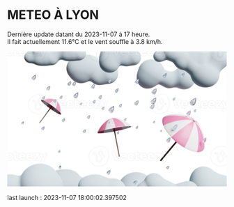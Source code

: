 # METEO À LYON

Dernière update datant du 2023-11-07 à 17 heure.  
Il fait actuellement 11.6°C et le vent souffle à 3.8 km/h.      

![](./.github/rain.png)

last launch : 2023-11-07 18:00:02.397502
